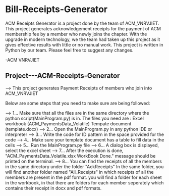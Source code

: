 # Bill-Receipts-Generator
ACM Receipts Generator is a project done by the team of ACM_VNRVJIET. 
This project generates acknowledgement  receipts for the payment of ACM membership fee by a member who newly joins the chapter. 
With the upgrade in modern technology, we the team had taken up this project as it gives effective results with little or no manual work. 
This project is written in Python by our team.  Please feel free to suggest any changes. 

-ACM VNRVJIET



## Project---ACM-Receipts-Generator ##

--> This project generates Payment Receipts of members who join into ACM_VNRVJIET 

Below are some steps that you need to make sure are being followed:

--> 1... Make sure that all the files are in the same directory where the python script(MainProgram.py) is in.
         The files you need are : 
         Excel workbook (ACM_PaymentsData_Volatile)
         Tempate document (template.docx)
--> 2... Open the MainProgram.py in any python IDE or interpreter
--> 3... Write the code for ID pattern in the space provided for the code
--> 4... Make sure your template document has a table to fill data in the cells 
--> 5... Run the MainProgram.py file
--> 6... A dialog box is displayed, select the excel sheet
--> 7... After the execution is done, "ACM_PaymentsData_Volatile.xlsx WorkBook Done." message should be printed on the terminal.
--> 8... You can find the receipts of all the members in the same directory under the folder "AckReceipts" 
         In the same folder,
         you will find another folder named "All_Receipts" in which receipts of all the members are present in the pdf format.
         you will find a folder for each sheet in the workbook, in that there are folders for each member seperately which contains 
         their receipt in docx and pdf formats.
